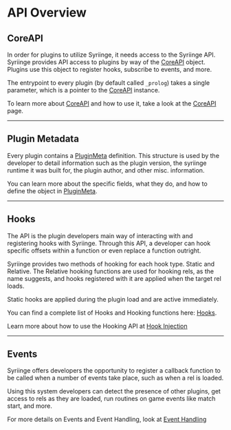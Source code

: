# API Overview
## CoreAPI
In order for plugins to utilize Syriinge, it needs access to the Syriinge API. Syriinge provides API access to plugins by way of the [CoreAPI](CoreAPI.md) object. Plugins use this object to register hooks, subscribe to events, and more. 

The entrypoint to every plugin (by default called `_prolog`) takes a single parameter, which is a pointer to the [CoreAPI](CoreAPI.md) instance. 

To learn more about [CoreAPI](CoreAPI.md) and how to use it, take a look at the [CoreAPI](CoreAPI.md) page.

---

## Plugin Metadata
Every plugin contains a [PluginMeta](PluginMeta.md) definition. This structure is used by the developer to detail information such as the plugin version, the syriinge runtime it was built for, the plugin author, and other misc. information. 

You can learn more about the specific fields, what they do, and how to define the object in [PluginMeta](PluginMeta.md).

---

## Hooks
The API is the plugin developers main way of interacting with and registering hooks with Syriinge. Through this API, a developer can hook specific offsets within a function or even replace a function outright.

Syriinge provides two methods of hooking for each hook type. Static and Relative. The Relative hooking functions are used for hooking rels, as the name suggests, and hooks registered with it are applied when the target rel loads.

Static hooks are applied during the plugin load and are active immediately.

You can find a complete list of Hooks and Hooking functions here: [Hooks](CoreAPI.md/#static-hooking-methods). 

Learn more about how to use the Hooking API at [Hook Injection](../hooking.md)

---

## Events
Syriinge offers developers the opportunity to register a callback function to be called when a number of events take place, such as when a rel is loaded. 

Using this system developers can detect the presence of other plugins, get access to rels as they are loaded, run routines on game events like match start, and more.

For more details on Events and Event Handling, look at [Event Handling](../event-handling.md)